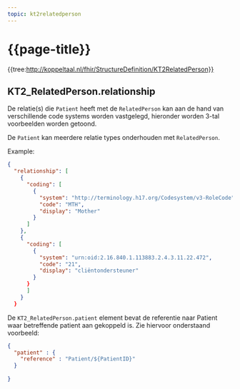 ```yaml
---
topic: kt2relatedperson
---
```

# {{page-title}}

{{tree:http://koppeltaal.nl/fhir/StructureDefinition/KT2RelatedPerson}}

## KT2_RelatedPerson.relationship 
De relatie(s) die `Patient` heeft met de `RelatedPerson` kan aan de hand van verschillende code systems worden vastgelegd, hieronder worden 3-tal voorbeelden worden getoond.

De `Patient` kan meerdere relatie types onderhouden met `RelatedPerson`.

Example: 

```json
{
  "relationship": [
    {
      "coding": [
        {
          "system": "http://terminology.h17.org/Codesystem/v3-RoleCode",
          "code": "MTH",
          "display": "Mother"
        }
      ]
    },
    {
      "coding": [
        {
          "system": "urn:oid:2.16.840.1.113883.2.4.3.11.22.472",
          "code": "21",
          "display": "cliëntondersteuner"
        }
      }
      ]
    }
  }
```

De `KT2_RelatedPerson.patient` element bevat de referentie naar Patient waar betreffende patient aan gekoppeld is.  Zie hiervoor onderstaand voorbeeld: 

```JSON
{
  "patient" : {
    "reference" : "Patient/${PatientID}"
  }
  
}
```
